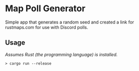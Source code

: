 # Map Poll Generator

Simple app that generates a random seed and created a link for rustmaps.com for use with Discord polls.

## Usage

_Assumes Rust (the programming language) is installed._

```
> cargo run --release
```
